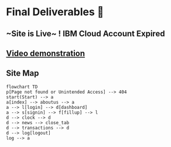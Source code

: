 # Final Deliverables 🎁

## ~Site is Live~ ! IBM Cloud Account Expired
## [Video demonstration](https://vimeo.com/773085007)

## Site Map
```mermaid
flowchart TD
p[Page not found or Unintended Access] --> 404
start(Start) --> a
a[index] --> aboutus --> a
a --> l[login] --> d[dashboard]
a --> s[signin] --> f[fillup] --> l
d --> clock --> d
d --> news --> close_tab
d --> transactions --> d
d --> log[logout]
log --> a
```
